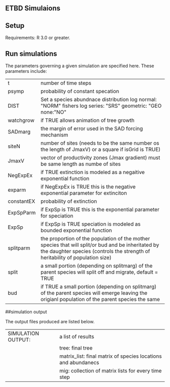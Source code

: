 
## ETBD Simulaions

## Setup
Requirements: R 3.0 or greater.




## Run simulations
The parameters governing a given simulation are specified here. These parameters include:

<table>
  <tr>
    <td>t</td>
    <td>number of time steps</td>
  </tr>
  <tr>
    <td>psymp</td>
    <td>probability of constant specation</td>
  </tr>
  <tr>
    <td>DIST</td>
    <td> Set a species abundnace distribution  log normal: "NORM" fishers log series: "SRS" geometric: "GEO none:"NO" </td>
  </tr>
  <tr>
    <td>watchgrow</td>
    <td>if TRUE allows animation of tree growth</td>
  </tr>
  <tr>
    <td>SADmarg</td>
    <td>the margin of error used in the SAD forcing mechanism</td>
  </tr>
  <tr>
    <td>siteN</td>
    <td>number of sites (needs to be the same number os the length of JmaxV) or a square if isGrid is TRUE)</td>
  </tr>
  <tr>
    <td>JmaxV</td>
    <td>vector of productivity zones (Jmax gradient) must be same length as numbe of sites</td>
  </tr>
   <tr>
    <td>NegExpEx</td>
    <td>if TRUE extinction is modeled as a negaitive exponential function</td>
  </tr>
    <tr>
    <td>exparm</td>
    <td>if NegExpEx is TRUE this is the negative exponential parameter for extinciton</td>
  </tr>
     <tr>
    <td>constantEX</td>
    <td>probability of extinction</td>
  </tr>
  <tr>
    <td>ExpSpParm</td>
    <td>if ExpSp is TRUE this is the exponential parameter for speciation</td>
  </tr>    
  <tr>
    <td>ExpSp</td>
    <td>if ExpSp is TRUE speciation is modeled as bounded exponential function</td>
  </tr>
  <tr>
   <td>splitparm</td>
    <td>the proportion of the population of the mother species that will split/or bud and be inheritated by the daughter species (controls the strength of heritability of population size)</td>
  </tr> 
  <tr>
   <td>split</td>
    <td>a small portion (depending on splitmarg) of the parent species will split off and migrate, default = TRUE</td>
  </tr>
  <tr>
     <td>bud</td>
    <td>if TRUE a small portion (depending on splitmarg) of the parent species will emerge leaving the origianl population of the parent species the same</td>
  </tr>
</table>








##simulation output 


The output files produced are listed below.

<table>
  <tr>
    <td>SIMULATION OUTPUT:</td>
    <td>a list of results</td>
  </tr>
  <tr>
    <td></td>
    <td>tree:   final tree</td>
  </tr>
  <tr>
    <td></td>
    <td>matrix_list:   final matrix of species locations and abundanecs</td>
  </tr>
  <tr>
    <td></td>
    <td>mig:   collection of matrix lists for every time step</td>  
  </tr>
  <tr>
</table>
